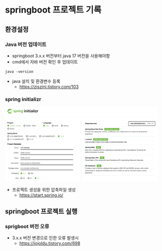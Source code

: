 # springboot 프로젝트 기록
## 환경설정
### Java 버전 업데이트
* springboot 3.x.x 버전부터 java 17 버전을 사용해야함
* cmd에서 자바 버전 확인 후 업데이트
```
java -version
```
* java 설치 및 환경변수 등록
  * https://ziszini.tistory.com/103

### spring initializr
![](./img/2024-05-17-11-51-14.png)
* 프로젝트 생성을 위한 압축파일 생성
  * https://start.spring.io/

## springboot 프로젝트 실행
### sprigboot 버전 오류
* 3.x.x 버전 변경으로 인한 오류 발생시
  * https://jojoldu.tistory.com/698

